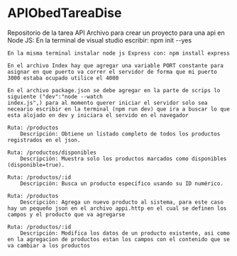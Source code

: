 # APIObedTareaDise
Repositorio de la tarea API 
Archivo para crear un proyecto para una api en Node JS:
	En la terminal de visual studio escribir: npm init --yes
	
	En la misma terminal instalar node js Express con: npm install express 
	
	En el archivo Index hay que agregar una variable PORT constante para asignar en que puerto va correr el servidor de forma que mi puerto 3000 estaba ocupado utilice el 4000
	
	En el archivo package.json se debe agregar en la parte de scrips lo siguiente ("dev":"node --watch 
	index.js",) para al momento querer iniciar el servidor solo sea neceario escribir en la terminal (npm run dev) que ira a buscar lo que esta alojado en dev y iniciara el servido en el navegador
	
	Ruta: /productos
		Descripción: Obtiene un listado completo de todos los productos registrados en el json.

	Ruta: /productos/disponibles
		Descripción: Muestra solo los productos marcados como disponibles (disponible=true).

	Ruta: /productos/:id
		Descripción: Busca un producto específico usando su ID numérico.

	Ruta: /productos
		Descripción: Agrega un nuevo producto al sistema, para este caso hay un pequeño json en el archivo appi.http en el cual se definen los campos y el producto que va agregarse

	Ruta: /productos/:id
		Descripción: Modifica los datos de un producto existente, asi como en la agregacion de productos estan los campos con el contenido que se va cambiar a los productos
